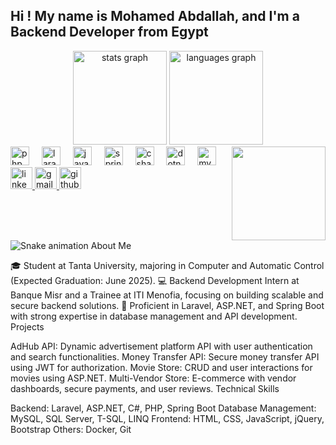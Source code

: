 <h2 align="left">Hi ! My name is Mohamed Abdallah, and I'm a Backend Developer from Egypt</h2>
<div align="center"> <img src="https://github-readme-stats.vercel.app/api?username=mohamedabdallah11&hide_title=false&hide_rank=false&show_icons=true&include_all_commits=true&count_private=true&disable_animations=false&theme=dracula&locale=en&hide_border=false" height="150" alt="stats graph" /> <img src="https://github-readme-stats.vercel.app/api/top-langs?username=mohamedabdallah11&locale=en&hide_title=false&layout=compact&card_width=320&langs_count=5&theme=dracula&hide_border=false" height="150" alt="languages graph" /> </div>
<img align="right" height="150" src="https://i.imgflip.com/65efzo.gif" />
<div align="left"> <img src="https://cdn.jsdelivr.net/gh/devicons/devicon/icons/php/php-original.svg" height="30" alt="php logo" /> <img width="12" /> <img src="https://cdn.jsdelivr.net/gh/devicons/devicon/icons/laravel/laravel-plain.svg" height="30" alt="laravel logo" /> <img width="12" /> <img src="https://cdn.jsdelivr.net/gh/devicons/devicon/icons/java/java-original.svg" height="30" alt="java logo" /> <img width="12" /> <img src="https://cdn.jsdelivr.net/gh/devicons/devicon/icons/spring/spring-original.svg" height="30" alt="spring logo" /> <img width="12" /> <img src="https://cdn.jsdelivr.net/gh/devicons/devicon/icons/csharp/csharp-original.svg" height="30" alt="csharp logo" /> <img width="12" /> <img src="https://cdn.jsdelivr.net/gh/devicons/devicon/icons/dot-net/dot-net-original.svg" height="30" alt="dotnet logo" /> <img width="12" /> <img src="https://cdn.jsdelivr.net/gh/devicons/devicon/icons/mysql/mysql-original.svg" height="30" alt="mysql logo" /> </div>
<div align="left"> <a href="https://www.linkedin.com/in/mohamed-abdallah26/"> <img src="https://img.shields.io/static/v1?message=LinkedIn&logo=linkedin&label=&color=0077B5&logoColor=white&labelColor=&style=for-the-badge" height="35" alt="linkedin logo" /> </a> <a href="mailto:mohamedabdallahh26@gmail.com"> <img src="https://img.shields.io/static/v1?message=Gmail&logo=gmail&label=&color=D14836&logoColor=white&labelColor=&style=for-the-badge" height="35" alt="gmail logo" /> </a> <a href="https://github.com/mohamedabdallah11"> <img src="https://img.shields.io/static/v1?message=GitHub&logo=github&label=&color=181717&logoColor=white&labelColor=&style=for-the-badge" height="35" alt="github logo" /> </a> </div>
<br clear="both"> <img src="https://raw.githubusercontent.com/maurodesouza/maurodesouza/output/snake.svg" alt="Snake animation" />
About Me

🎓 Student at Tanta University, majoring in Computer and Automatic Control (Expected Graduation: June 2025).
💻 Backend Development Intern at Banque Misr and a Trainee at ITI Menofia, focusing on building scalable and secure backend solutions.
🔨 Proficient in Laravel, ASP.NET, and Spring Boot with strong expertise in database management and API development.
Projects

AdHub API: Dynamic advertisement platform API with user authentication and search functionalities.
Money Transfer API: Secure money transfer API using JWT for authorization.
Movie Store: CRUD and user interactions for movies using ASP.NET.
Multi-Vendor Store: E-commerce with vendor dashboards, secure payments, and user reviews.
Technical Skills

Backend: Laravel, ASP.NET, C#, PHP, Spring Boot
Database Management: MySQL, SQL Server, T-SQL, LINQ
Frontend: HTML, CSS, JavaScript, jQuery, Bootstrap
Others: Docker, Git
